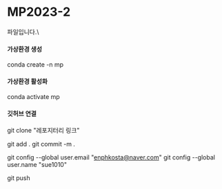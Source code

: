 # MP2023-2

파일입니다.\

#### 가상환경 생성
conda create -n mp

#### 가상환경 활성화
conda activate mp


#### 깃허브 연결
git clone "레포지터리 링크"

git add .
git commit -m .

git config --global user.email "enphkosta@naver.com"
git config --global user.name "sue1010"

git push